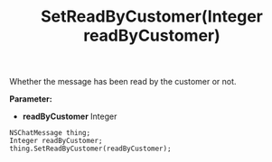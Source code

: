 ﻿---
uid: crmscript_ref_NSChatMessage_SetReadByCustomer
title: SetReadByCustomer(Integer readByCustomer)
intellisense: NSChatMessage.SetReadByCustomer
keywords: NSChatMessage, GetReadByCustomer
so.topic: reference
---

Whether the message has been read by the customer or not.

**Parameter:** 
 - **readByCustomer** Integer

```crmscript
NSChatMessage thing;
Integer readByCustomer;
thing.SetReadByCustomer(readByCustomer);
```

